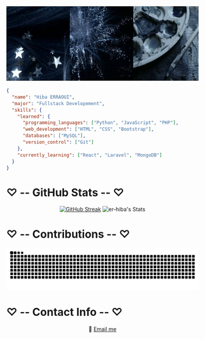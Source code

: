 <div align="center">
  <img src="imgs/img1.jfif" width=1020 height=195>
</div>


```json
{
  "name": "Hiba ERRAOUI",
  "major": "Fullstack Developement",
  "skills": {
    "learned": {
      "programming_languages": ["Python", "JavaScript", "PHP"],
      "web_development": ["HTML", "CSS", "Bootstrap"],
      "databases": ["MySQL"],
      "version_control": ["Git"]
    },
    "currently_learning": ["React", "Laravel", "MongoDB"]
  }
}
```


# ♡ -- GitHub Stats -- ♡
<div align=center>

[![GitHub Streak](https://streak-stats.demolab.com/?user=er-hiba&theme=react&hide_border=true&card_width=400)](https://git.io/streak-stats) 
![er-hiba's Stats](https://github-readme-stats.vercel.app/api?username=er-hiba&theme=react&show_icons=true&hide_border=true&count_private=true&card_width=280)

</div>

<!-- [![committers.top badge](https://user-badge.committers.top/morocco/er-hiba.svg)](https://user-badge.committers.top/morocco/er-hiba) -->


# ♡ -- Contributions -- ♡

<div align="center">
  
![snake svg](https://github.com/er-hiba/er-hiba/blob/output/github-contribution-grid-snake.svg)
</div>

# ♡ -- Contact Info -- ♡

<div align="center">
  
📧 [Email me](mailto:hibah.erraoui@gmail.com)
</div>
